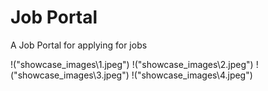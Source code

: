 # Job Portal
 A Job Portal for applying for jobs

!("showcase_images\1.jpeg")
!("showcase_images\2.jpeg")
!("showcase_images\3.jpeg")
!("showcase_images\4.jpeg")

